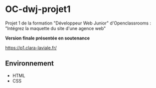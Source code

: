 # OC-dwj-projet1
Projet 1 de la formation "Développeur Web Junior" d'Openclassrooms : <br />
"Intégrez la maquette du site d'une agence web"

<p><strong>Version finale présentée en soutenance</strong></p>

https://p1.clara-laviale.fr/

<h2>Environnement</h2>
<ul>
<li>HTML</li>
<li>CSS</li>
</ul>
